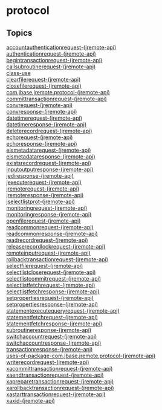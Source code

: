 # protocol

<PageHeader />

## Topics

[accountauthenticationrequest-(jremote-api)](./accountauthenticationrequest-(jremote-api))  
[authenticationrequest-(jremote-api)](./authenticationrequest-(jremote-api))  
[begintransactionrequest-(jremote-api)](./begintransactionrequest-(jremote-api))  
[callsubroutinerequest-(jremote-api)](./callsubroutinerequest-(jremote-api))  
[class-use](./class-use)  
[clearfilerequest-(jremote-api)](./clearfilerequest-(jremote-api))  
[closefilerequest-(jremote-api)](./closefilerequest-(jremote-api))  
[com.jbase.jremote.protocol-(jremote-api)](./com.jbase.jremote.protocol-(jremote-api))  
[committransactionrequest-(jremote-api)](./committransactionrequest-(jremote-api))  
[convrequest-(jremote-api)](./convrequest-(jremote-api))  
[convresponse-(jremote-api)](./convresponse-(jremote-api))  
[datetimerequest-(jremote-api)](./datetimerequest-(jremote-api))  
[datetimeresponse-(jremote-api)](./datetimeresponse-(jremote-api))  
[deleterecordrequest-(jremote-api)](./deleterecordrequest-(jremote-api))  
[echorequest-(jremote-api)](./echorequest-(jremote-api))  
[echoresponse-(jremote-api)](./echoresponse-(jremote-api))  
[eismetadatarequest-(jremote-api)](./eismetadatarequest-(jremote-api))  
[eismetadataresponse-(jremote-api)](./eismetadataresponse-(jremote-api))  
[existsrecordrequest-(jremote-api)](./existsrecordrequest-(jremote-api))  
[inputoutputresponse-(jremote-api)](./inputoutputresponse-(jremote-api))  
[jediresponse-(jremote-api)](./jediresponse-(jremote-api))  
[jexecuterequest-(jremote-api)](./jexecuterequest-(jremote-api))  
[jremoterequest-(jremote-api)](./jremoterequest-(jremote-api))  
[jremoteresponse-(jremote-api)](./jremoteresponse-(jremote-api))  
[jselectlistprot-(jremote-api)](./jselectlistprot-(jremote-api))  
[monitoringrequest-(jremote-api)](./monitoringrequest-(jremote-api))  
[monitoringresponse-(jremote-api)](./monitoringresponse-(jremote-api))  
[openfilerequest-(jremote-api)](./openfilerequest-(jremote-api))  
[readcommonrequest-(jremote-api)](./readcommonrequest-(jremote-api))  
[readcommonresponse-(jremote-api)](./readcommonresponse-(jremote-api))  
[readrecordrequest-(jremote-api)](./readrecordrequest-(jremote-api))  
[releaserecordlockrequest-(jremote-api)](./releaserecordlockrequest-(jremote-api))  
[remoteinputrequest-(jremote-api)](./remoteinputrequest-(jremote-api))  
[rollbacktransactionrequest-(jremote-api)](./rollbacktransactionrequest-(jremote-api))  
[selectfilerequest-(jremote-api)](./selectfilerequest-(jremote-api))  
[selectlistcloserequest-(jremote-api)](./selectlistcloserequest-(jremote-api))  
[selectlistcommitrequest-(jremote-api)](./selectlistcommitrequest-(jremote-api))  
[selectlistfetchrequest-(jremote-api)](./selectlistfetchrequest-(jremote-api))  
[selectlistfetchresponse-(jremote-api)](./selectlistfetchresponse-(jremote-api))  
[setpropertiesrequest-(jremote-api)](./setpropertiesrequest-(jremote-api))  
[setpropertiesresponse-(jremote-api)](./setpropertiesresponse-(jremote-api))  
[statementexecutequeryrequest-(jremote-api)](./statementexecutequeryrequest-(jremote-api))  
[statementfetchrequest-(jremote-api)](./statementfetchrequest-(jremote-api))  
[statementfetchresponse-(jremote-api)](./statementfetchresponse-(jremote-api))  
[subroutineresponse-(jremote-api)](./subroutineresponse-(jremote-api))  
[switchaccountrequest-(jremote-api)](./switchaccountrequest-(jremote-api))  
[switchaccountresponse-(jremote-api)](./switchaccountresponse-(jremote-api))  
[transactionresponse-(jremote-api)](./transactionresponse-(jremote-api))  
[uses-of-package-com.jbase.jremote.protocol-(jremote-api)](./uses-of-package-com.jbase.jremote.protocol-(jremote-api))  
[writerecordrequest-(jremote-api)](./writerecordrequest-(jremote-api))  
[xacommittransactionrequest-(jremote-api)](./xacommittransactionrequest-(jremote-api))  
[xaendtransactionrequest-(jremote-api)](./xaendtransactionrequest-(jremote-api))  
[xapreparetransactionrequest-(jremote-api)](./xapreparetransactionrequest-(jremote-api))  
[xarollbacktransactionrequest-(jremote-api)](./xarollbacktransactionrequest-(jremote-api))  
[xastarttransactionrequest-(jremote-api)](./xastarttransactionrequest-(jremote-api))  
[xaxid-(jremote-api)](./xaxid-(jremote-api))  
